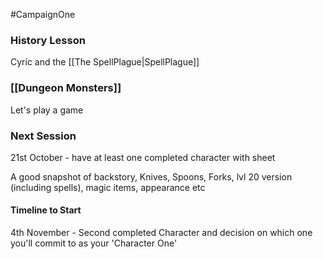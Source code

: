 #CampaignOne 
### History Lesson
Cyric and the [[The SpellPlague|SpellPlague]]


### [[Dungeon Monsters]]
Let's play a game


### Next Session
21st October - have at least one completed character with sheet

A good snapshot of backstory, Knives, Spoons, Forks, lvl 20 version (including spells), magic items, appearance etc


#### Timeline to Start
4th November - Second completed Character and decision on which one you'll commit to as your 'Character One'

